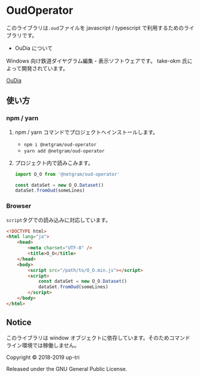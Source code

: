 # OudOperator

このライブラリは`.oud`ファイルを javascript / typescript で利用するためのライブラリです。

-   OuDia について

Windows 向け鉄道ダイヤグラム編集・表示ソフトウェアです。
take-okm 氏によって開発されています。

[OuDia](http://take-okm.a.la9.jp/oudia/)

## 使い方

### npm / yarn

1.  npm / yarn コマンドでプロジェクトへインストールします。

    -   `npm i @netgram/oud-operator`
    -   `yarn add @netgram/oud-operator`

2.  プロジェクト内で読みこみます。

    ```js
    import O_O from '@netgram/oud-operator'

    const dataSet = new O_O.Dataset()
    dataSet.fromOud(someLines)
    ```

### Browser

`script`タグでの読み込みに対応しています。

```html
<!DOCTYPE html>
<html lang="ja">
    <head>
        <meta charset="UTF-8" />
        <title>O_O</title>
    </head>
    <body>
        <script src="/path/to/O_O.min.js"></script>
        <script>
            const dataSet = new O_O.Dataset()
            dataSet.fromOud(someLines)
        </script>
    </body>
</html>
```

## Notice

このライブラリは window オブジェクトに依存しています。そのためコマンドライン環境では稼働しません。

Copyright &copy; 2018-2019 up-tri

Released under the GNU General Public License.

